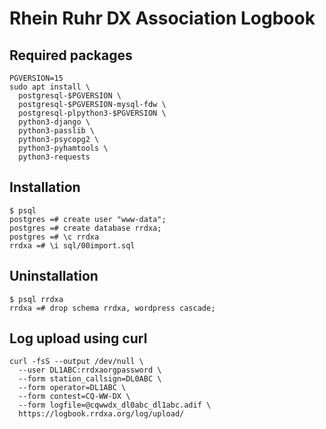 Rhein Ruhr DX Association Logbook
=================================

## Required packages

```
PGVERSION=15
sudo apt install \
  postgresql-$PGVERSION \
  postgresql-$PGVERSION-mysql-fdw \
  postgresql-plpython3-$PGVERSION \
  python3-django \
  python3-passlib \
  python3-psycopg2 \
  python3-pyhamtools \
  python3-requests
```

## Installation

```
$ psql
postgres =# create user "www-data";
postgres =# create database rrdxa;
postgres =# \c rrdxa
rrdxa =# \i sql/00import.sql
```

## Uninstallation

```
$ psql rrdxa
rrdxa =# drop schema rrdxa, wordpress cascade;
```

## Log upload using curl

```
curl -fsS --output /dev/null \
  --user DL1ABC:rrdxaorgpassword \
  --form station_callsign=DL0ABC \
  --form operator=DL1ABC \
  --form contest=CQ-WW-DX \
  --form logfile=@cqwwdx_dl0abc_dl1abc.adif \
  https://logbook.rrdxa.org/log/upload/
```
